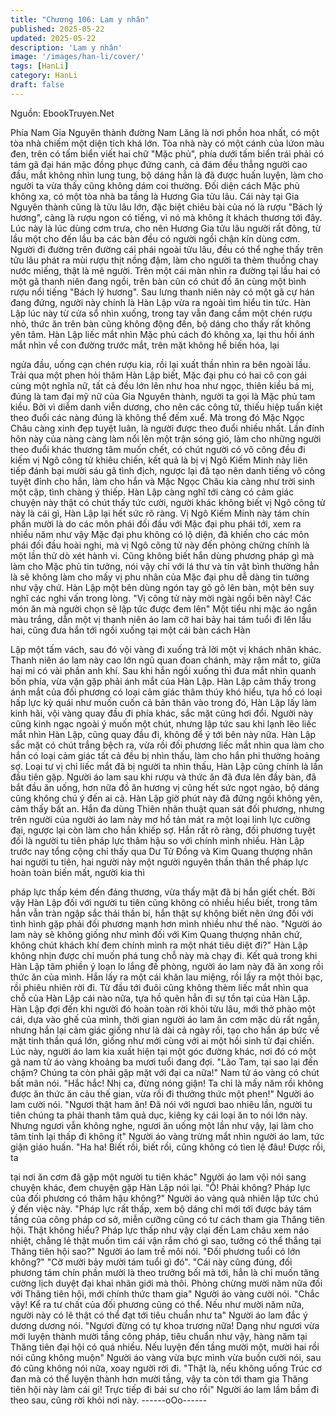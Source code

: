 ```yaml
---
title: "Chương 106: Lam y nhân"
published: 2025-05-22
updated: 2025-05-22
description: 'Lam y nhân'
image: '/images/han-li/cover/'
tags: [HanLi]
category: HanLi
draft: false
---
```


Nguồn: EbookTruyen.Net

Phía Nam Gia Nguyên thành đường Nam Lăng là nơi phồn hoa
nhất, có một tòa nhà chiếm một diện tích khá lớn. Tòa nhà này có
một cánh của lứon màu đen, trên có tấm biển viết hai chữ "Mặc
phủ", phía dưới tấm biển trái phải có tám gã đại hán mặc đồng
phục đứng canh, cả đám đều thẳng người cao đầu, mắt không
nhìn lung tung, bộ dáng hẳn là đã được huấn luyện, làm cho
người ta vừa thấy cũng không dám coi thường.
Đối diện cách Mặc phủ không xa, có một tòa nhà ba tầng là
Hương Gia tửu lâu. Cái này tại Gia Nguyên thành cũng là tửu lâu
lớn, đặc biệt chiêu bài của nó là rượu "Bách lý hương", càng là
rượu ngon có tiếng, vì nó mà không ít khách thương tới đây.
Lúc này là lúc dùng cơm trưa, cho nên Hương Gia tửu lâu người
rất đông, từ lầu một cho đến lầu ba các bàn đều có người ngồi
chận kín dùng cơm.
Người đi đường trên đường cái phái ngoài tửu lâu, đều có thể
nghe thấy trên tửu lâu phát ra mùi rượu thịt nồng đậm, làm cho
người ta thèm thuồng chay nước miếng, thật là mê người.
Trên một cái màn nhìn ra đường tại lầu hai có một gã thanh niên
đang ngồi, trên bàn cũn có chút đồ ăn cùng một bình rượu nổi
tiếng "Bách lý hương". Sau lưng thanh niên này có một gã cự hán
đang đứng, người này chính là Hàn Lập vừa ra ngoài tìm hiểu tin
tức.
Hàn Lập lúc này từ cửa sổ nhìn xuống, trong tay vẫn đang cầm
một chén rượu nhỏ, thức ăn trên bàn cũng không động đến, bộ
dáng cho thấy rất không yên tâm.
Hàn Lập liếc mắt nhìn Mặc phủ cách đó không xa, lại thu hồi ánh
mắt nhìn về con đường trước mắt, trên mặt không hề biến hóa, lại

ngửa đầu, uống cạn chén rượu kia, rồi lại xuất thần nhìn ra bên
ngoài lầu.
Trải qua một phen hỏi thăm Hàn Lập biết, Mặc đại phu có hai cô
con gái cùng một nghĩa nữ, tất cả đều lớn lên như hoa như ngọc,
thiên kiều bá mị, đúng là tam đại mỹ nữ của Gia Nguyên thành,
người ta gọi là Mặc phủ tam kiều.
Bởi vì diễm danh viễn dương, cho nên các công tử, thiếu hiệp
tuấn kiệt theo đuổi các nàng đúng là không thể đếm xuể.
Mà trong đó Mặc Ngọc Châu càng xinh đẹp tuyệt luân, là người
được theo đuổi nhiều nhất. Lần đính hôn này của nàng càng làm
nổi lên một trận sóng gió, làm cho những người theo đuổi khác
thương tâm muốn chết, có chút người có võ công đều đi kiếm vị
Ngô công tử khiêu chiến, kết quả là bị vị Ngô Kiếm Minh này liên
tiếp đánh bại mười sáu gã tình địch, ngược lại đã tạo nên danh
tiếng võ công tuyệt đỉnh cho hắn, làm cho hắn và Mặc Ngọc Châu
kia càng như trời sinh một cặp, tình chàng ý thiếp.
Hàn Lập càng nghĩ tới càng có cảm giác chuyện này thật có chút
thấy tức cười, người khác không biết vị Ngô công tử này là cái gì,
Hàn Lập lại hết sức rõ ràng.
Vị Ngô Kiếm Minh này tám chín phần mười là do các môn phái
đối đầu với Mặc đại phu phái tới, xem ra nhiều năm như vậy Mặc
đại phu không có lộ diện, đã khiến cho các môn phái đối đầu hoài
nghi, mà vị Ngô công tử này đến phỏng chừng chính là một lần
thử dò xét hành vi. Cũng không biết hắn dùng phương pháp gì
mà làm cho Mặc phủ tin tưởng, nói vậy chỉ với lá thư và tín vật
bình thường hẳn là sẽ không làm cho mấy vị phu nhân của Mặc
đại phu dễ dàng tin tưởng như vậy chứ.
Hàn Lập một bên dùng ngón tay gõ gõ lên bàn, một bên suy nghĩ
các nghi vấn trong lòng.
"Vị công tử này mời ngài ngồi bên này! Các món ăn mà người
chọn sẽ lập tức được đem lên" Một tiểu nhị mặc áo ngắn màu
trắng, dẫn một vị thanh niên áo lam cỡ hai bảy hai tám tuổi đi lên
lầu hai, cũng đưa hắn tới ngồi xuống tại một cái bàn cách Hàn

Lập một tấm vách, sau đó vội vàng đi xuống trả lời một vị khách
nhân khác.
Thanh niên áo lam này cao lớn ngũ quan đoan chánh, mày rậm
mắt to, giữa hai mi có vài phần anh khí.
Sau khi hắn ngồi xuống thì đưa mắt nhìn quanh bốn phía, vừa
vặn gặp phải ánh mắt của Hàn Lập.
Hàn Lập cảm thấy trong ánh mắt của đối phương có loại cảm giác
thâm thúy khó hiểu, tựa hồ có loại hấp lực kỳ quái như muốn
cuốn cả bản thân vào trong đó, Hàn Lập lấy làm kinh hãi, vội vàng
quay đầu đi phía khác, sắc mặt cũng hơi đổi.
Người này cũng kinh ngạc ngoài ý muốn một chút, nhưng lập tức
sau khi lạnh lẽo liếc mắt nhìn Hàn Lập, cũng quay đầu đi, không
để ý tới bên này nữa.
Hàn Lập sắc mặt có chút trắng bệch ra, vừa rồi đối phương liếc
mắt nhìn qua làm cho hắn có loại cảm giác tất cả đều bị nhìn
thấu, làm cho hắn phi thường hoảng sợ.
Loại tư vị chỉ liếc mắt đã bị người ta nhìn thấu, Hàn Lập cũng
chính là lần đầu tiên gặp.
Người áo lam sau khi rượu và thức ăn đã đưa lên đầy bàn, đã bắt
đầu ăn uống, hơn nữa đồ ăn hương vị cũng hết sức ngọt ngào,
bộ dáng cũng không chú ý đến ai cả.
Hàn Lập giờ phút này đã đứng ngồi không yên, cảm thấy bất an.
Hắn đa dùng Thiên nhãn thuật quan sát đối phương, nhưng trên
người của người áo lam này mơ hồ tản mát ra một loại linh lực
cường đại, ngược lại còn làm cho hắn khiếp sợ. Hắn rất rõ ràng,
đối phương tuyệt đối là người tu tiên pháp lực thâm hậu so với
chính mình nhiều.
Hàn Lập trước nay tổng cộng chỉ thấy qua Dư Tử Đồng và Kim
Quang thượng nhân hai người tu tiên, hai người này một người
nguyên thần thân thể pháp lực hoàn toàn biến mất, người kia thì

pháp lực thấp kém đến đáng thương, vừa thấy mặt đã bị hắn giết
chết. Bởi vậy Hàn Lập đối với người tu tiên cũng không có nhiều
hiểu biết, trong tâm hắn vẫn tràn ngập sắc thái thần bí, hắn thật
sự không biết nên ứng đối với tình hình gặp phải đối phương
mạnh hơn mình nhiều như thế nào.
"Người áo lam này sẽ không giống như mình đối với Kim Quang
thượng nhân chứ, không chút khách khí đem chính mình ra một
nhát tiêu diệt đi?" Hàn Lập không nhịn được chỉ muốn phá tung
chỗ này mà chạy đi.
Kết quả trong khi Hàn Lập tâm phiền ý loạn lo lắng đề phòng,
người áo lam này đã ăn xong rồi thức ăn của mình. Hắn lấy ra
một cái khăn lau miệng, rồi lấy ra một thỏi bạc, rồi phiêu nhiên rời
đi. Từ đầu tới đuôi cũng không thèm liếc mắt nhìn qua chỗ của
Hàn Lập cái nào nữa, tựa hồ quên hẳn đi sự tồn tại của Hàn Lập.
Hàn Lập đợi đến khi người đó hoàn toàn rời khỏi tửu lâu, mới thở
phào một cái, dựa vào ghế của mình, thời gian người áo lam ăn
cơm mặc dù rất ngắn, nhưng hắn lại cảm giác giống như là dài cả
ngày rồi, tạo cho hắn áp bức về mặt tinh thần quá lớn, giống như
mới cùng với ai một hồi sinh tử đại chiến.
Lúc này, người áo lam kia xuất hiện tại một góc đường khác, nơi
đó có một gã nam tử áo vàng khoảng ba mươi tuổi đang đợi.
"Lão Tam, tại sao lại đến chậm? Chúng ta còn phải gặp mặt với
đại ca nữa!" Nam tử áo vàng có chút bất mãn nói.
"Hắc hắc! Nhị ca, đừng nóng giận! Ta chỉ là mấy năm rồi không
được ăn thức ăn cảu thế gian, vừa rồi đi thưởng thức một phen!"
Người áo lam cười nói.
"Ngươi thật ham ăn! Đã nói với ngươi bao nhiêu lần, người tu tiên
chúng ta phải thanh tâm quả dục, kiêng kỵ cái loại ăn to nói lớn
này. Nhưng ngươi vẫn không nghe, ngươi ăn uống một lần như
vậy, lại làm cho tâm tính lại thấp đi không ít" Người áo vàng trừng
mắt nhìn người áo lam, tức giận giáo huấn.
"Ha ha! Biết rồi, biết rồi, cũng không có tìen lệ đâu! Được rồi, ta

tại nơi ăn cơm đã gặp một người tu tiên khác" Người áo lam vội
nói sang chuyện khác, đem chuyện gặp Hàn Lập nói lại.
"Ồ! Phải không? Pháp lực của đối phương có thâm hậu không?"
Người áo vàng quả nhiên lập tức chú ý đến việc này.
"Pháp lực rất thấp, xem bộ dáng chỉ mới tới được bảy tám tầng
của công pháp cơ sở, miễn cưỡng cũng có tư cách tham gia
Thăng tiên hội. Thật không hiểu? Pháp lực thấp như vậy clại đến
Lam châu xem náo nhiệt, chẳng lẻ thật muốn tìm cái vận rắm chó
gì sao, tưởng có thể thắng tại Thăng tiên hội sao?" Người áo lam
trề môi nói.
"Đối phương tuổi có lớn không?"
"Cỡ mười bảy mười tám tuổi gì đó".
"Cái này cũng đúng, đối phương tám chín phần mười là theo
trưởng bối mà tới, hẳn là chỉ muốn tăng cường lịch duyệt đại khai
nhãn giới mà thôi. Phỏng chừng mười năm nữa đối với Thăng tiên
hội, mới chính thức tham gia" Người áo vàng cười nói.
"Chắc vậy! Kể ra tư chất của đối phương cũng có thể. Nếu như
mười năm nữa, người này có lẽ thật có thể đạt tới tiêu chuẩn như
ta" Người áo lam đắc ý dương dương nói.
"Ngươi đừng có tự khoa trương nữa! Dạng như ngươi vừa mới
luyện thành mười tầng công pháp, tiêu chuẩn như vậy, hàng năm
tại Thăng tiên đại hội có quá nhiều. Nếu luyện đến tầng mười một,
mười hai rồi nói cũng không muộn" Người áo vàng vừa bực mình
vừa buồn cười nói, sau đó cũng không nói nữa, xoay người rời đi.
"Thật là, nếu không uống Trúc cơ đan mà có thể luyện thành hơn
mười tầng, vậy ta còn tới tham gia Thăng tiên hội này làm cái gì!
Trực tiếp đi bái sư cho rồi" Người áo lam lầm bầm đi theo sau,
cũng rời khỏi nơi này.
------oOo------
